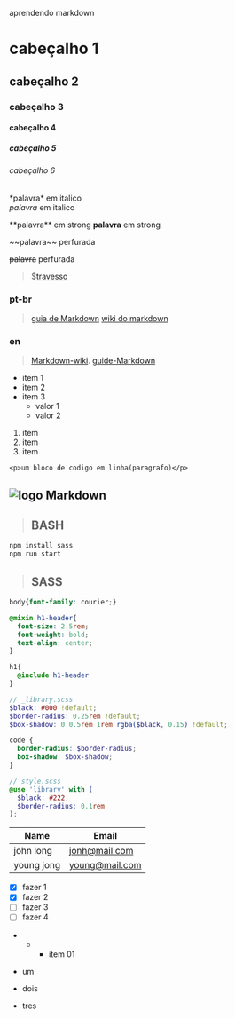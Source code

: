 aprendendo markdown
<!-- cabeçalho -->
# cabeçalho 1 
## cabeçalho 2 
### cabeçalho 3 
#### cabeçalho 4 
##### cabeçalho 5 
###### cabeçalho 6 

<!-- italico -->
\*palavra\* em italico  
_palavra_ em italico

<!-- dobre e será strong -->
\*\*palavra\*\* em strong 
__palavra__ em strong

<!-- linha no meio -->
\~\~palavra\~\~ perfurada  

~~palavra~~ perfurada

<!-- link -->
> $[travesso](https://www.travesso.com "travesso...") 
### pt-br
> [guia de Markdown][2] [wiki do markdown][1]
### en
>[Markdown-wiki][1]. [guide-Markdown][2] 

[1]: http://en.wikipedia.org/wiki/Markdown  "Markdow"
[2]: https://markdown-guide.readthedocs.io "markdown-guide"


<!-- ul -->
* item 1
* item 2
* item 3
  * valor 1
  * valor 2

<!-- ol -->
1. item
2. item
3. item

<!-- inline code block -->
`<p>um bloco de codigo em linha(paragrafo)</p>`

<!-- imagem -->
![logo Markdown](https://markdown-here.com/img/icon256.png "logo Mark")
---
> ## BASH
```bash
npm install sass
npm run start
```

> ## SASS

```scss
body{font-family: courier;}

@mixin h1-header{
  font-size: 2.5rem;
  font-weight: bold;
  text-align: center;
}

h1{
  @include h1-header
}
```

```scss
// _library.scss
$black: #000 !default;
$border-radius: 0.25rem !default;
$box-shadow: 0 0.5rem 1rem rgba($black, 0.15) !default;

code {
  border-radius: $border-radius;
  box-shadow: $box-shadow;
}

// style.scss
@use 'library' with (
  $black: #222,
  $border-radius: 0.1rem
);

```

<!-- table -->
| Name      |Email|
|-----------|----------|
|john long  |jonh@mail.com|
|young jong |young@mail.com|

<!-- lista de tarefas -->
* [x] fazer 1
* [x] fazer 2
* [ ] fazer 3
* [ ] fazer 4
* * * item 01

+ um
- dois
* tres

